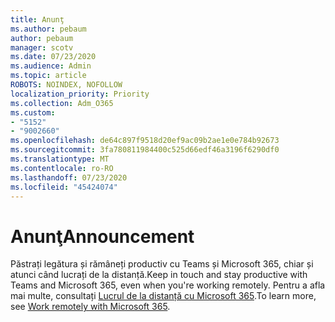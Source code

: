 ```yaml
---
title: Anunţ
ms.author: pebaum
author: pebaum
manager: scotv
ms.date: 07/23/2020
ms.audience: Admin
ms.topic: article
ROBOTS: NOINDEX, NOFOLLOW
localization_priority: Priority
ms.collection: Adm_O365
ms.custom:
- "5152"
- "9002660"
ms.openlocfilehash: de64c897f9518d20ef9ac09b2ae1e0e784b92673
ms.sourcegitcommit: 3fa780811984400c525d66edf46a3196f6290df0
ms.translationtype: MT
ms.contentlocale: ro-RO
ms.lasthandoff: 07/23/2020
ms.locfileid: "45424074"
---
```

# <a name="announcement"></a><span data-ttu-id="6bf9a-102">Anunţ</span><span class="sxs-lookup"><span data-stu-id="6bf9a-102">Announcement</span></span>

<span data-ttu-id="6bf9a-103">Păstrați legătura și rămâneți productiv cu Teams și Microsoft 365, chiar și atunci când lucrați de la distanță.</span><span class="sxs-lookup"><span data-stu-id="6bf9a-103">Keep in touch and stay productive with Teams and Microsoft 365, even when you're working remotely.</span></span> <span data-ttu-id="6bf9a-104">Pentru a afla mai multe, consultați [Lucrul de la distanță cu Microsoft 365](https://aka.ms/remote-work).</span><span class="sxs-lookup"><span data-stu-id="6bf9a-104">To learn more, see [Work remotely with Microsoft 365](https://aka.ms/remote-work).</span></span>